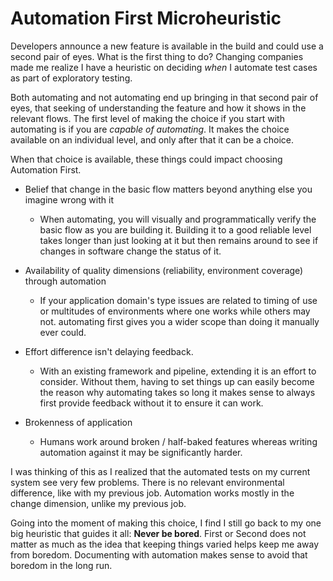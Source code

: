 # Automation First Microheuristic

Developers announce a new feature is available in the build and could use a second pair of eyes. What is the first thing to do? Changing companies made me realize I have a heuristic on deciding *when* I automate test cases as part of exploratory testing.

Both automating and not automating end up bringing in that second pair of eyes, that seeking of understanding the feature and how it shows in the relevant flows. The first level of making the choice if you start with automating is if you are *capable of automating*. It makes the choice available on an individual level, and only after that it can be a choice.

When that choice is available, these things could impact choosing Automation First.
   * Belief that change in the basic flow matters beyond anything else you imagine wrong with it

      * When automating, you will visually and programmatically verify the basic flow as you are building it. Building it to a good reliable level takes longer than just looking at it but then remains around to see if changes in software change the status of it.

   * Availability of quality dimensions (reliability, environment coverage) through automation
      * If your application domain's type issues are related to timing of use or multitudes of environments where one works while others may not. automating first gives you a wider scope than doing it manually ever could.
   * Effort difference isn't delaying feedback.
      * With an existing framework and pipeline, extending it is an effort to consider. Without them, having to set things up can easily become the reason why automating takes so long it makes sense to always first provide feedback without it to ensure it can work.
   * Brokenness of application
      * Humans work around broken / half-baked features whereas writing automation against it may be significantly harder.

I was thinking of this as I realized that the automated tests on my current system see very few problems. There is no relevant environmental difference, like with my previous job. Automation works mostly in the change dimension, unlike my previous job.

Going into the moment of making this choice, I find I still go back to my one big heuristic that guides it all: **Never be bored**. First or Second does not matter as much as the idea that keeping things varied helps keep me away from boredom. Documenting with automation makes sense to avoid that boredom in the long run.
